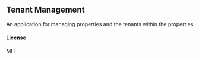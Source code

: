 ## Tenant Management

An application for managing properties and the tenants within the properties

#### License

MIT
